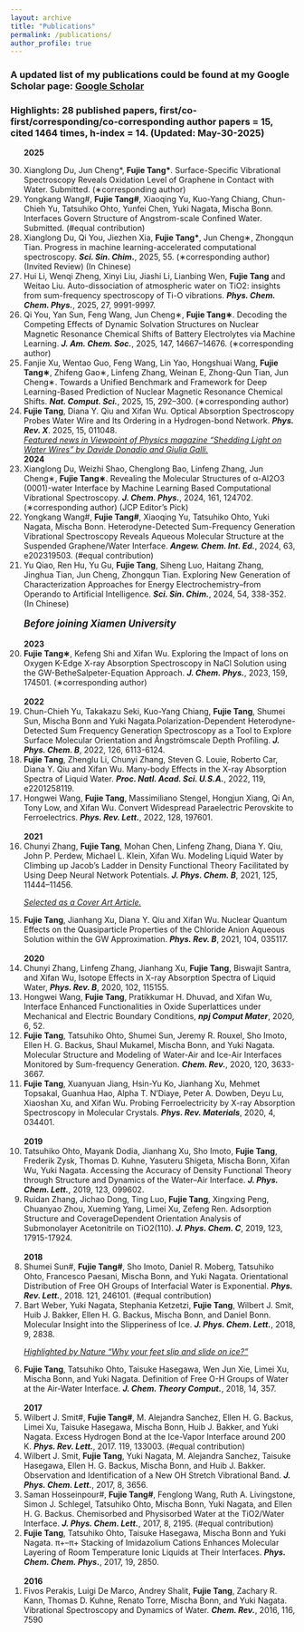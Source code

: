 ```yaml
---
layout: archive
title: "Publications"
permalink: /publications/
author_profile: true
---
```

### A updated list of my publications could be found at my Google Scholar page: [Google Scholar](https://scholar.google.com/citations?user=-Rx1hiIAAAAJ&hl=en) 

### **Highlights**: 28 published papers, first/co-first/corresponding/co-corresponding author papers = 15, cited 1464 times, h-index = 14. (Updated: May-30-2025)

<ol reversed>

<b>2025</b>

<li>Xianglong Du, Jun Cheng*, <b>Fujie Tang*</b>. Surface-Specific Vibrational Spectroscopy Reveals Oxidation Level of Graphene in Contact with Water. Submitted. (∗corresponding author)</li>

<li>Yongkang Wang#, <b>Fujie Tang#</b>, Xiaoqing Yu, Kuo-Yang Chiang, Chun-Chieh Yu, Tatsuhiko Ohto, Yunfei Chen, Yuki Nagata, Mischa Bonn. Interfaces Govern Structure of Angstrom-scale Confined Water. Submitted. (#equal contribution)</li>

<li>Xianglong Du, Qi You, Jiezhen Xia, <b>Fujie Tang*</b>, Jun Cheng∗, Zhongqun Tian. Progress in machine learning-accelerated computational spectroscopy. <b><i>Sci. Sin. Chim.</i></b>, 2025, 55. (∗corresponding author) (Invited Review) (In Chinese)</li>

<li>Hui Li, Wenqi Zheng, Xinyi Liu, Jiashi Li, Lianbing Wen, <b>Fujie Tang</b> and Weitao Liu. Auto-dissociation of atmospheric water on TiO2: insights from sum-frequency spectroscopy of Ti-O vibrations. <b><i>Phys. Chem. Chem. Phys.</i></b>, 2025, 27, 9991-9997.</li>

<li>Qi You, Yan Sun, Feng Wang, Jun Cheng∗, <b>Fujie Tang∗</b>. Decoding the Competing Effects of Dynamic Solvation Structures on Nuclear Magnetic Resonance Chemical Shifts of Battery Electrolytes via Machine Learning. <b><i>J. Am. Chem. Soc.</i></b>, 2025, 147, 14667–14676. (∗corresponding author)</li>

<li>Fanjie Xu, Wentao Guo, Feng Wang, Lin Yao, Hongshuai Wang, <b>Fujie Tang∗</b>, Zhifeng Gao∗, Linfeng Zhang, Weinan E, Zhong-Qun Tian, Jun Cheng∗. Towards a Unified Benchmark and Framework for Deep Learning-Based Prediction of Nuclear Magnetic Resonance Chemical Shifts. <b><i>Nat. Comput. Sci.</i></b>, 2025, 15, 292–300. (∗corresponding author)</li>

<li><b>Fujie Tang</b>, Diana Y. Qiu and Xifan Wu. Optical Absorption Spectroscopy Probes Water Wire and Its Ordering in a Hydrogen-bond Network. <b><i>Phys. Rev. X</i></b>. 2025, 15, 011048.</li>
<u><i>Featured news in Viewpoint of Physics magazine “Shedding Light on Water Wires” by Davide Donadio and Giulia Galli.</i></u>

<br />
<b>2024</b>
<br />
<li>Xianglong Du, Weizhi Shao, Chenglong Bao, Linfeng Zhang, Jun Cheng∗, <b>Fujie Tang∗</b>. Revealing the Molecular Structures of α-Al2O3 (0001)-water Interface by Machine Learning Based Computational Vibrational Spectroscopy. <b><i>J. Chem. Phys.</i></b>, 2024, 161, 124702. (∗corresponding author) (JCP Editor’s Pick)</li>

<li>Yongkang Wang#, <b>Fujie Tang#</b>, Xiaoqing Yu, Tatsuhiko Ohto, Yuki Nagata, Mischa Bonn. Heterodyne-Detected Sum-Frequency Generation Vibrational Spectroscopy Reveals Aqueous Molecular Structure at the Suspended Graphene/Water Interface. <b><i>Angew. Chem. Int. Ed.</i></b>, 2024, 63, e202319503. (#equal contribution)</li>

<li>Yu Qiao, Ren Hu, Yu Gu, <b>Fujie Tang</b>, Siheng Luo, Haitang Zhang, Jinghua Tian, Jun Cheng, Zhongqun Tian. Exploring New Generation of Characterization Approaches for Energy Electrochemistry–from Operando to Artificial Intelligence. <b><i>Sci. Sin. Chim.</i></b>, 2024, 54, 338-352. (In Chinese)</li>

<br />
<b><i><big>Before joining Xiamen University</big></i></b>
<br />

<br />
<b>2023</b>

<li><b>Fujie Tang∗</b>, Kefeng Shi and Xifan Wu. Exploring the Impact of Ions on Oxygen K-Edge X-ray Absorption Spectroscopy in NaCl Solution using the GW-BetheSalpeter-Equation Approach. <b><i>J. Chem. Phys.</i></b>, 2023, 159, 174501. (∗corresponding author)</li>

<br />
<b>2022</b>

<li>Chun-Chieh Yu, Takakazu Seki, Kuo-Yang Chiang, <b>Fujie Tang</b>, Shumei Sun, Mischa Bonn and Yuki Nagata.Polarization-Dependent Heterodyne-Detected Sum Frequency Generation Spectroscopy as a Tool to Explore Surface Molecular Orientation and Ångströmscale Depth Profiling. <b><i>J. Phys. Chem. B</i></b>, 2022, 126, 6113-6124.</li>

<li><b>Fujie Tang</b>, Zhenglu Li, Chunyi Zhang, Steven G. Louie, Roberto Car, Diana Y. Qiu and Xifan Wu. Many-body Effects in the X-ray Absorption Spectra of Liquid Water. <b><i>Proc. Natl. Acad. Sci. U.S.A.</i></b>, 2022, 119, e2201258119.</li>

<li>Hongwei Wang, <b>Fujie Tang</b>, Massimiliano Stengel, Hongjun Xiang, Qi An, Tony Low, and Xifan Wu. Convert Widespread Paraelectric Perovskite to Ferroelectrics. <b><i>Phys. Rev. Lett.</i></b>, 2022, 128, 197601.</li>

<br />
<b>2021</b>

<li>Chunyi Zhang, <b>Fujie Tang</b>, Mohan Chen, Linfeng Zhang, Diana Y. Qiu, John P. Perdew, Michael L. Klein, Xifan Wu. Modeling Liquid Water by Climbing up Jacob’s Ladder in Density Functional Theory Facilitated by Using Deep Neural Network Potentials. <b><i>J. Phys. Chem. B</i></b>, 2021, 125, 11444–11456.</li>

<u><i>Selected as a Cover Art Article.</i></u>

<li><b>Fujie Tang</b>, Jianhang Xu, Diana Y. Qiu and Xifan Wu. Nuclear Quantum Effects on the Quasiparticle Properties of the Chloride Anion Aqueous Solution within the GW Approximation. <b><i>Phys. Rev. B</i></b>, 2021, 104, 035117.</li>

<br />
<b>2020</b>

<li>Chunyi Zhang, Linfeng Zhang, Jianhang Xu, <b>Fujie Tang</b>, Biswajit Santra, and Xifan Wu, Isotope Effects in X-ray Absorption Spectra of Liquid Water, <b><i>Phys. Rev. B</i></b>, 2020, 102, 115155.</li>

<li>Hongwei Wang, <b>Fujie Tang</b>, Pratikkumar H. Dhuvad, and Xifan Wu, Interface Enhanced Functionalities in Oxide Superlattices under Mechanical and Electric Boundary Conditions, <b><i>npj Comput Mater</i></b>, 2020, 6, 52.</li>

<li><b>Fujie Tang</b>, Tatsuhiko Ohto, Shumei Sun, Jeremy R. Rouxel, Sho Imoto, Ellen H. G. Backus, Shaul Mukamel, Mischa Bonn, and Yuki Nagata. Molecular Structure and Modeling of Water-Air and Ice-Air Interfaces Monitored by Sum-frequency Generation. <b><i>Chem. Rev.</i></b>, 2020, 120, 3633-3667.</li>

<li><b>Fujie Tang</b>, Xuanyuan Jiang, Hsin-Yu Ko, Jianhang Xu, Mehmet Topsakal, Guanhua Hao, Alpha T. N’Diaye, Peter A. Dowben, Deyu Lu, Xiaoshan Xu, and Xifan Wu. Probing Ferroelectricity by X-ray Absorption Spectroscopy in Molecular Crystals. <b><i>Phys. Rev. Materials</i></b>, 2020, 4, 034401.</li>

<br />
<b>2019</b>

<li>Tatsuhiko Ohto, Mayank Dodia, Jianhang Xu, Sho Imoto, <b>Fujie Tang</b>, Frederik Zysk, Thomas D. Kuhne, Yasuteru Shigeta, Mischa Bonn, Xifan Wu, Yuki Nagata. Accessing the Accuracy of Density Functional Theory through Structure and Dynamics of the Water–Air Interface. <b><i>J. Phys. Chem. Lett.</i></b>, 2019, 123, 099602.</li>

<li>Ruidan Zhang, Jichao Dong, Ting Luo, <b>Fujie Tang</b>, Xingxing Peng, Chuanyao Zhou, Xueming Yang, Limei Xu, Zefeng Ren. Adsorption Structure and CoverageDependent Orientation Analysis of Submonolayer Acetonitrile on TiO2(110). <b><i>J. Phys. Chem. C</i></b>, 2019, 123, 17915-17924.</li>

<br />
<b>2018</b>

<li>Shumei Sun#, <b>Fujie Tang#</b>, Sho Imoto, Daniel R. Moberg, Tatsuhiko Ohto, Francesco Paesani, Mischa Bonn, and Yuki Nagata. Orientational Distribution of Free OH Groups of Interfacial Water is Exponential. <b><i>Phys. Rev. Lett.</i></b>, 2018. 121, 246101. (#equal contribution)</li>

<li>Bart Weber, Yuki Nagata, Stephania Ketzetzi, <b>Fujie Tang</b>, Wilbert J. Smit, Huib J. Bakker, Ellen H. G. Backus, Mischa Bonn, and Daniel Bonn. Molecular Insight into the Slipperiness of Ice. <b><i>J. Phys. Chem. Lett.</i></b>, 2018, 9, 2838.</li>

<u><i>Highlighted by Nature “Why your feet slip and slide on ice?”</i></u>

<li><b>Fujie Tang</b>, Tatsuhiko Ohto, Taisuke Hasegawa, Wen Jun Xie, Limei Xu, Mischa Bonn, and Yuki Nagata. Definition of Free O-H Groups of Water at the Air-Water Interface. <b><i>J. Chem. Theory Comput.</i></b>, 2018, 14, 357.</li>

<br />
<b>2017</b>

<li>Wilbert J. Smit#, <b>Fujie Tang#</b>, M. Alejandra Sanchez, Ellen H. G. Backus, Limei Xu, Taisuke Hasegawa, Mischa Bonn, Huib J. Bakker, and Yuki Nagata. Excess Hydrogen Bond at the Ice-Vapor Interface around 200 K. <b><i>Phys. Rev. Lett.</i></b>, 2017. 119, 133003. (#equal contribution)</li>

<li>Wilbert J. Smit, <b>Fujie Tang</b>, Yuki Nagata, M. Alejandra Sanchez, Taisuke Hasegawa, Ellen H. G. Backus, Mischa Bonn, and Huib J. Bakker. Observation and Identification of a New OH Stretch Vibrational Band. <b><i>J. Phys. Chem. Lett.</i></b>, 2017, 8, 3656.</li>

<li>Saman Hosseinpour#, <b>Fujie Tang#</b>, Fenglong Wang, Ruth A. Livingstone, Simon J. Schlegel, Tatsuhiko Ohto, Mischa Bonn, Yuki Nagata, and Ellen H. G. Backus. Chemisorbed and Physisorbed Water at the TiO2/Water Interface. <b><i>J. Phys. Chem. Lett.</i></b>, 2017, 8, 2195. (#equal contribution)</li>

<li><b>Fujie Tang</b>, Tatsuhiko Ohto, Taisuke Hasegawa, Mischa Bonn and Yuki Nagata. π+–π+ Stacking of Imidazolium Cations Enhances Molecular Layering of Room Temperature Ionic Liquids at Their Interfaces. <b><i>Phys. Chem. Chem. Phys.</i></b>, 2017, 19, 2850.</li>

<br />
<b>2016</b>

<li>Fivos Perakis, Luigi De Marco, Andrey Shalit, <b>Fujie Tang</b>, Zachary R. Kann, Thomas D. Kuhne, Renato Torre, Mischa Bonn, and Yuki Nagata. Vibrational Spectroscopy and Dynamics of Water. <b><i>Chem. Rev.</i></b>, 2016, 116, 7590</li>

</ol>








